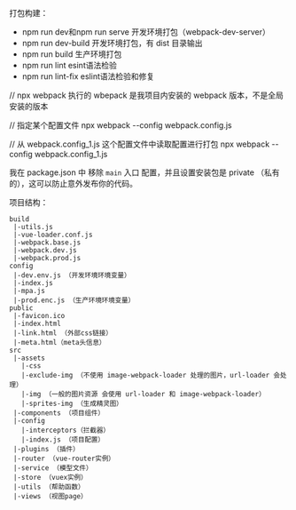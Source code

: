 
打包构建：
- npm run dev和npm run serve 开发环境打包（webpack-dev-server）
- npm run dev-build 开发环境打包，有 dist 目录输出
- npm run build 生产环境打包
- npm run lint esint语法检验
- npm run lint-fix eslint语法检验和修复

// npx webpack 执行的 wbepack 是我项目内安装的 webpack 版本，不是全局安装的版本

// 指定某个配置文件
npx webpack --config webpack.config.js

// 从 webpack.config_1.js 这个配置文件中读取配置进行打包
npx webpack --config webpack.config_1.js

我在 package.json 中 移除 `main` 入口 配置，并且设置安装包是 private （私有的），这可以防止意外发布你的代码。

项目结构：

```
build
 |-utils.js
 |-vue-loader.conf.js
 |-webpack.base.js
 |-webpack.dev.js
 |-webpack.prod.js
config
 |-dev.env.js （开发环境环境变量）
 |-index.js
 |-mpa.js
 |-prod.enc.js （生产环境环境变量）
public
 |-favicon.ico
 |-index.html
 |-link.html （外部css链接）
 |-meta.html（meta头信息）
src
 |-assets
   |-css
   |-exclude-img （不使用 image-webpack-loader 处理的图片，url-loader 会处理）
   |-img （一般的图片资源 会使用 url-loader 和 image-webpack-loader）
   |-sprites-img （生成精灵图）
 |-components （项目组件）
 |-config
   |-interceptors（拦截器）
   |-index.js （项目配置）
 |-plugins （插件）
 |-router （vue-router实例）
 |-service （模型文件）
 |-store （vuex实例）
 |-utils （帮助函数）
 |-views （视图page）
```
